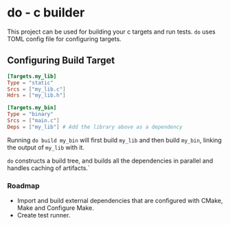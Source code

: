 # do - c builder

This project can be used for building your c targets and run tests.
`do` uses TOML config file for configuring targets.

## Configuring Build Target
```toml
[Targets.my_lib]
Type = "static"
Srcs = ["my_lib.c"]
Hdrs = ["my_lib.h"]

[Targets.my_bin]
Type = "binary"
Srcs = ["main.c"]
Deps = ["my_lib"] # Add the library above as a dependency
```

Running `do build my_bin` will first build `my_lib` and then build `my_bin`, linking the
output of `my_lib` with it.

`do` constructs a build tree, and builds all the dependencies in parallel and handles caching
of artifacts.`

### Roadmap
- Import and build external dependencies that are configured with CMake, Make and Configure Make.
- Create test runner.